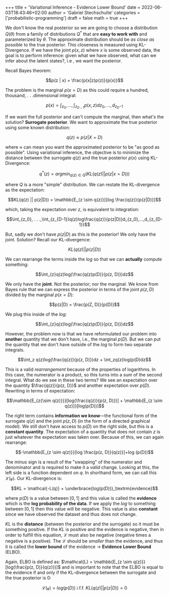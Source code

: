 +++
title = 'Variational Inference - Evidence Lower Bound'
date = 2022-06-03T18:43:46+02:00
author = 'Gabriel Stechschulte'
categories = ['probabilistic-programming']
draft = false
math = true
+++

We don't know the real posterior so we are going to choose a distribution $Q(\theta)$ from a family of distributions $Q^*$ that are **easy to work with** and parameterized by $\theta$. The approximate distribution should be *as close as possible* to the true posterior. This closeness is measured using KL-Divergence. If we have the joint $p(x, z)$ where $x$ is some observed data, the goal is to perform inference: given what we have observed, what can we infer about the latent states?, i.e , we want the posterior.

Recall Bayes theorem:

$$p(z | x) = \frac{p(x|z)p(z)}{p(x)}$$

The problem is the marginal $p(x = D)$ as this could require a hundred, thousand, . . .dimensional integral:

$$p(x) = \int_{z_0},...,\int_{z_{D-1}}p(x, z)dz_0,...,d_{z_D{-1}}$$

If we want the full posterior and can't compute the marginal, then what's the solution? **Surrogate posterior**. We want to approximate the true posterior using some known distribution:

$$q(z) \approx p(z|X=D)$$

where $\approx$ can mean you want the approximated posterior to be "as good as possible". Using variational inference, the objective is to minimize the distance between the surrogate $q(z)$ and the true posterior $p(x)$ using KL-Divergence:

$$q^*(z) = argmin_{q(z) \in Q} (KL(q(z) || p(z|x=D)))$$

where $Q$ is a more "simple" distribution. We can restate the KL-divergence as the expectation:

$$KL(q(z) || p(z|D)) = \mathbb{E_{z \sim q(z)}}[log \frac{q(z)}{p(z|D)}]$$

which, taking the expectation over $z$, is equivalent to integration:

$$\int_{z_0}, . . .,\int_{z_{D-1}}q(z)log\frac{q(z)}{p(z|D)}d_{z_0},...,d_{z_{D-1}}$$

But, sadly we don't have $p(z \vert D)$ as this is the posterior! We only have the joint. Solution? Recall our KL-divergence:

$$KL(q(z) || p(z|D))$$

We can rearrange the terms inside the $log$ so that we can **actually** compute something:

$$\int_{z}q(z)log(\frac{q(z)p(D)}{p(z, D)})dz$$

We only have the **joint**. Not the posterior; nor the marginal. We know from Bayes rule that we can express the posterior in terms of the joint $p(z, D)$ divided by the marginal $p(x=D)$:

$$p(z|D) = \frac{p(Z, D)}{p(D)}$$

We plug this inside of the $log$:

$$\int_{z}q(z)log(\frac{q(z)p(D)}{p(z, D)})dz$$

However, the problem now is that we have reformulated our problem into **another** quantity that we don't have, i.e., the marginal $p(D)$. But we can put the quantity that we don't have outside of the $log$ to form two separate integrals.

$$\int_z q(z)log(\frac{q(z)}{p(z, D)})dz + \int_zq(z)log(p(D)dz$$

This is a valid _rearrangement_ because of the properties of logarithms. In this case, the numerator is a product, so this turns into a sum of the second integral. What do we see in these two terms? We see an expectation over the quantity $\frac{q(z)}{p(z, D)}$ and another expectation over $p(D)$. Rewriting in terms of expectation:

$$\mathbb{E_{z{\sim q(z)}}}[log(\frac{q(z)}{p(z, D)})] + \mathbb{E_{z \sim q(z)}}[log(p(D))]$$

The right term contains **information we know**—the functional form of the surrogate $q(z)$ and the joint $p(z, D)$ (in the form of a directed graphical model). We still don't have access to $p(D)$ on the right side, but this is a **constant quantity**. The expectation of a quantity that does not contain $z$ is just whatever the expectation was taken over. Because of this, we can again rearrange:

$$-\mathbb{E_{z \sim q(z)}}[log \frac{p(z, D)}{q(z)}]+log (p(D))$$

The minus sign is a result of the "swapping" of the numerator and denominator and is required to make it a _valid_ change. Looking at this, the left side is a function dependent on $q$. In shorthand form, we can call this $\mathcal{L(q)}$. Our KL-divergence is:

$$KL = \mathcal{-L(q)} + \underbrace{log(p(D))}_\textrm{evidence}$$

where $p(D)$ is a value between $[0, 1]$ and this value is called the **evidence** which is the **log probability of the data**. If we apply the $log$ to something between $[0, 1]$ then this value will be negative. This value is also **constant** since we have observed the dataset and thus does not change.

$KL$ is the **distance** (between the posterior and the surrogate) so it must be something positive. If the $KL$ is positive and the evidence is negative, then in order to fulfill this equation, $\mathcal{L}$ must also be negative (negative times a negative is a positive). The $\mathcal{L}$ should be *smaller* than the evidence, and thus it is called the **lower bound** of the evidence $\rightarrow$ **Evidence Lower Bound** (ELBO).

Again, ELBO is defined as: $\mathcal{L} = \mathbb{E_{z \sim q(z)}}[log(\frac{p(z, D)}{q(z)})]$ and is important to note that the ELBO is equal to the evidence if and only if the KL-divergence between the surrogate and the true posterior is $0$:

$$\mathcal{L(q)} = log(p(D)) \textrm{ i.f.f. } KL(q(z)||p(z|D))=0$$
